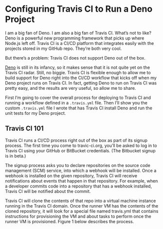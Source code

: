 # Configuring Travis CI to Run a Deno Project 

I am a big fan of Deno. I am also a big fan of Travis CI. What’s not to like? Deno is a powerful new programming framework that picks up where Node.js left off. Travis CI is a CI/CD platform that integrates easily with the projects stored in my GitHub repo. They’re both very cool.

But there’s a problem: Travis CI does not support Deno out of the box.

[Deno](https://deno.land) is still in its infancy, so it makes sense that it is not quite yet on the Travis CI radar. Still, no biggie. Travis CI is flexible enough to allow me to build support for Deno right into the CI/CD workflow that kicks off when my Deno project runs on Travis CI. In fact, getting Deno to run on Travis CI was pretty easy, and the results are very useful, so allow me to share.

First I’m going to cover the overall process for deploying to Travis CI and running a workflow defined in a `.travis.yml` file. Then I’ll show you the custom `.travis.yml` file I wrote that has Travis CI install Deno and run the unit tests for my Deno project.

## Travis CI 101
Travis CI runs a CI/CD process right out of the box as part of its signup process. The first time you come to travic-ci.org, you’ll be asked to log in to Travis CI using your GitHub or BitBucket credentials. (The Bitbucket signup is in beta.)

The signup process asks you to declare repositories on the source code management (SCM) service, into which a webhook will be installed. Once a webhook is installed on the given repository, Travis CI will receive notifications about events that happen in that repository. For example, when a developer commits code into a repository that has a webhook installed, Travis CI will be notified about the commit.

Travis CI will clone the contents of that repo into a virtual machine instance running in the Travis CI domain. Once the runner VM has the contents of the cloned repository, it will look for a special file named travis.yml that contains instructions for provisioning the VM and about tasks to perform once the runner VM is provisioned. Figure 1 below describes the process.
